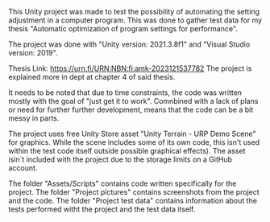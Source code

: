 This Unity project was made to test the possibility of automating the setting adjustment in a computer program.
This was done to gather test data for my thesis "Automatic optimization of program settings for performance".

The project was done with "Unity version: 2021.3.8f1"
and "Visual Studio version: 2019".

Thesis Link: https://urn.fi/URN:NBN:fi:amk-2023121537782
The project is explained more in dept at chapter 4 of said thesis.

It needs to be noted that due to time constraints, the code was written mostly with the goal of "just get it to work".
Comnbined with a lack of plans or need for further further development, means that the code can be a bit messy in parts.

The project uses free Unity Store asset "Unity Terrain - URP Demo Scene" for graphics.
While the scene includes some of its own code, this isn't used within the test code itself outside  possible graphical effects).
The asset  isin`t included with the project due to the storage limits on a GitHub account.

The folder "Assets/Scripts" contains code written specifically for the project.
The folder "Project pictures" contains screenshots from the project and the code.
The folder "Project test data" contains information about the tests performed witht the project and the test data itself.
